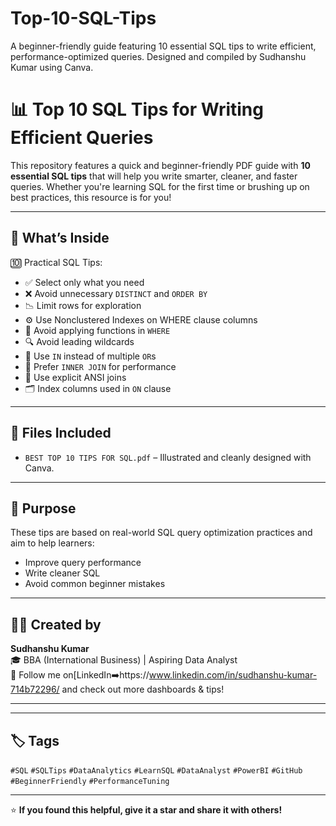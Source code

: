 # Top-10-SQL-Tips
A beginner-friendly guide featuring 10 essential SQL tips to write efficient, performance-optimized queries. Designed and compiled by Sudhanshu Kumar using Canva.
# 📊 Top 10 SQL Tips for Writing Efficient Queries

This repository features a quick and beginner-friendly PDF guide with **10 essential SQL tips** that will help you write smarter, cleaner, and faster queries. Whether you're learning SQL for the first time or brushing up on best practices, this resource is for you!

---

## 🧠 What’s Inside

🔟 Practical SQL Tips:
- ✅ Select only what you need  
- ❌ Avoid unnecessary `DISTINCT` and `ORDER BY`  
- 📉 Limit rows for exploration  
- ⚙️ Use Nonclustered Indexes on WHERE clause columns  
- 🚫 Avoid applying functions in `WHERE`  
- 🔍 Avoid leading wildcards  
- 🔁 Use `IN` instead of multiple `OR`s  
- 🚀 Prefer `INNER JOIN` for performance  
- 🔄 Use explicit ANSI joins  
- 🗂️ Index columns used in `ON` clause  

---

## 📁 Files Included
- `BEST TOP 10 TIPS FOR SQL.pdf` – Illustrated and cleanly designed with Canva.

---

## 🎯 Purpose

These tips are based on real-world SQL query optimization practices and aim to help learners:
- Improve query performance
- Write cleaner SQL
- Avoid common beginner mistakes

---

## 👨‍💻 Created by

**Sudhanshu Kumar**  
🎓 BBA (International Business) | Aspiring Data Analyst  
📌 Follow me on[LinkedIn➡️https://www.linkedin.com/in/sudhanshu-kumar-714b72296/ and check out more dashboards & tips!  

---



---

## 🏷️ Tags

`#SQL` `#SQLTips` `#DataAnalytics` `#LearnSQL` `#DataAnalyst` `#PowerBI` `#GitHub` `#BeginnerFriendly` `#PerformanceTuning`

---

⭐ **If you found this helpful, give it a star and share it with others!**
